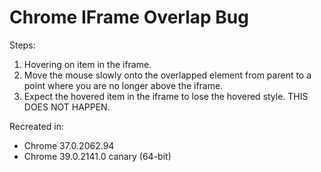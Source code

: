 Chrome IFrame Overlap Bug
=========================

Steps:
1. Hovering on item in the iframe.
1. Move the mouse slowly onto the overlapped element from parent to a point
where you are no longer above the iframe.
1. Expect the hovered item in the iframe to lose the hovered style. THIS DOES NOT HAPPEN.

Recreated in:
- Chrome 37.0.2062.94
- Chrome 39.0.2141.0 canary (64-bit)
